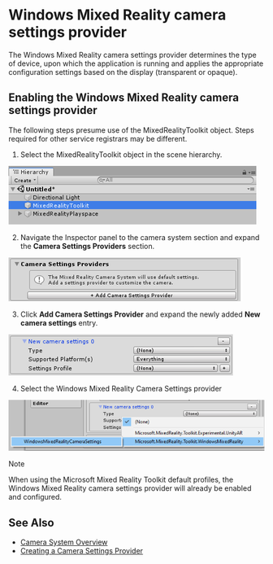 # Windows Mixed Reality camera settings provider

The Windows Mixed Reality camera settings provider determines the type of device, upon which the application is running and applies the appropriate configuration settings based on the display (transparent or opaque).

## Enabling the Windows Mixed Reality camera settings provider

The following steps presume use of the MixedRealityToolkit object. Steps required for other service registrars may be different.

1. Select the MixedRealityToolkit object in the scene hierarchy.

![MRTK Configured Scene Hierarchy](../Images/MRTK_ConfiguredHierarchy.png)

2. Navigate the Inspector panel to the camera system section and expand the **Camera Settings Providers** section.

![Expand settings providers](../Images/CameraSystem/ExpandProviders.png)

3. Click **Add Camera Settings Provider** and expand the newly added **New camera settings** entry.

![Expand new settings provider](../Images/CameraSystem/ExpandNewProvider.png)

4. Select the Windows Mixed Reality Camera Settings provider

![Select Windows Mixed Reality settings provider](../Images/CameraSystem/SelectWindowsMixedRealitySettings.png)

> [!Note]
> When using the Microsoft Mixed Reality Toolkit default profiles, the Windows Mixed Reality camera settings provider will already be enabled and configured.

## See Also

- [Camera System Overview](CameraSystemOverview.md)
- [Creating a Camera Settings Provider](CreateSettingsProvider.md)
